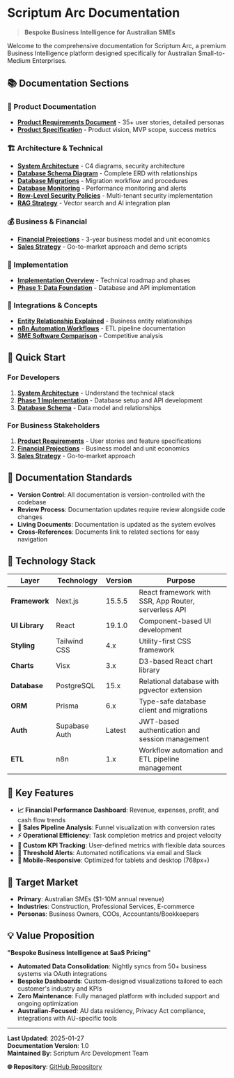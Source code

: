 # Scriptum Arc Documentation

> **Bespoke Business Intelligence for Australian SMEs**

Welcome to the comprehensive documentation for Scriptum Arc, a premium Business Intelligence platform designed specifically for Australian Small-to-Medium Enterprises.

## 📚 Documentation Sections

### 🎯 Product Documentation

- **[Product Requirements Document](./product/product-requirements-document.md)** - 35+ user stories, detailed personas
- **[Product Specification](./specs/product-specification.md)** - Product vision, MVP scope, success metrics

### 🏗️ Architecture & Technical

- **[System Architecture](./architecture/system-architecture.md)** - C4 diagrams, security architecture
- **[Database Schema Diagram](./architecture/database-schema-diagram.md)** - Complete ERD with relationships
- **[Database Migrations](./architecture/database-migrations.md)** - Migration workflow and procedures
- **[Database Monitoring](./architecture/database-monitoring.md)** - Performance monitoring and alerts
- **[Row-Level Security Policies](./architecture/row-level-security-policies.md)** - Multi-tenant security implementation
- **[RAG Strategy](./architecture/rag-strategy.md)** - Vector search and AI integration plan

### 💰 Business & Financial

- **[Financial Projections](./financial/financial-projections-unit-economics.md)** - 3-year business model and unit economics
- **[Sales Strategy](./sales/sales-deck-demo-script.md)** - Go-to-market approach and demo scripts

### 🚀 Implementation

- **[Implementation Overview](./implementation/README.md)** - Technical roadmap and phases
- **[Phase 1: Data Foundation](./implementation/phase-1-data-foundation.md)** - Database and API implementation

### 🔗 Integrations & Concepts

- **[Entity Relationship Explained](./concepts/entity-relationship-explained.md)** - Business entity relationships
- **[n8n Automation Workflows](./integrations/n8n-automation-workflows.md)** - ETL pipeline documentation
- **[SME Software Comparison](./integrations/sme-software-comparison.md)** - Competitive analysis

## 🚀 Quick Start

### For Developers

1. **[System Architecture](./architecture/system-architecture.md)** - Understand the technical stack
2. **[Phase 1 Implementation](./implementation/phase-1-data-foundation.md)** - Database setup and API development
3. **[Database Schema](./architecture/database-schema-diagram.md)** - Data model and relationships

### For Business Stakeholders

1. **[Product Requirements](./product/product-requirements-document.md)** - User stories and feature specifications
2. **[Financial Projections](./financial/financial-projections-unit-economics.md)** - Business model and unit economics
3. **[Sales Strategy](./sales/sales-deck-demo-script.md)** - Go-to-market approach

## 📖 Documentation Standards

- **Version Control**: All documentation is version-controlled with the codebase
- **Review Process**: Documentation updates require review alongside code changes
- **Living Documents**: Documentation is updated as the system evolves
- **Cross-References**: Documents link to related sections for easy navigation

## 🔧 Technology Stack

| Layer          | Technology    | Version | Purpose                                              |
| -------------- | ------------- | ------- | ---------------------------------------------------- |
| **Framework**  | Next.js       | 15.5.5  | React framework with SSR, App Router, serverless API |
| **UI Library** | React         | 19.1.0  | Component-based UI development                       |
| **Styling**    | Tailwind CSS  | 4.x     | Utility-first CSS framework                          |
| **Charts**     | Visx          | 3.x     | D3-based React chart library                         |
| **Database**   | PostgreSQL    | 15.x    | Relational database with pgvector extension          |
| **ORM**        | Prisma        | 6.x     | Type-safe database client and migrations             |
| **Auth**       | Supabase Auth | Latest  | JWT-based authentication and session management      |
| **ETL**        | n8n           | 1.x     | Workflow automation and ETL pipeline management      |

## 🎯 Key Features

- **📈 Financial Performance Dashboard**: Revenue, expenses, profit, and cash flow trends
- **🎯 Sales Pipeline Analysis**: Funnel visualization with conversion rates
- **⚡ Operational Efficiency**: Task completion metrics and project velocity
- **🔧 Custom KPI Tracking**: User-defined metrics with flexible data sources
- **🚨 Threshold Alerts**: Automated notifications via email and Slack
- **📱 Mobile-Responsive**: Optimized for tablets and desktop (768px+)

## 🏢 Target Market

- **Primary**: Australian SMEs ($1-10M annual revenue)
- **Industries**: Construction, Professional Services, E-commerce
- **Personas**: Business Owners, COOs, Accountants/Bookkeepers

## 💡 Value Proposition

**"Bespoke Business Intelligence at SaaS Pricing"**

- **Automated Data Consolidation**: Nightly syncs from 50+ business systems via OAuth integrations
- **Bespoke Dashboards**: Custom-designed visualizations tailored to each customer's industry and KPIs
- **Zero Maintenance**: Fully managed platform with included support and ongoing optimization
- **Australian-Focused**: AU data residency, Privacy Act compliance, integrations with AU-specific tools

---

**Last Updated**: 2025-01-27  
**Documentation Version**: 1.0  
**Maintained By**: Scriptum Arc Development Team

**🌐 Repository**: [GitHub Repository](https://github.com/colemorton/platform)
